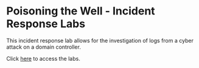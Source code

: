 # Poisoning the Well - Incident Response Labs
This incident response lab allows for the investigation of logs from a cyber attack on a domain controller.

Click [here](https://github.com/strandjs/IntroLabs/blob/master/IntroClassFiles/Tools/IntroClass/PoisoningtheWellIR-main/navigate.md) to access the labs.
